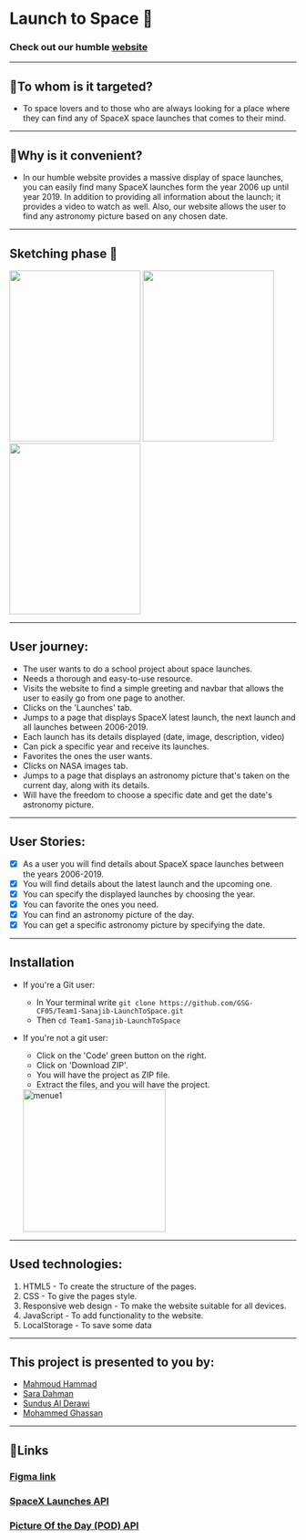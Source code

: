 # Launch to Space 🚀

### Check out our humble [website](https://gsg-cf05.github.io/Team1-Sanajib-LaunchToSpace/)

---

## 🌠To whom is it targeted?

- To space lovers and to those who are always looking for a place where they can find any of SpaceX space launches that comes to their mind.

---

## 🌠Why is it convenient?

- In our humble website provides a massive display of space launches, you can easily find many SpaceX launches form the year 2006 up until year 2019. In addition to providing all information about the launch; it provides a video to watch as well. Also, our website allows the user to find any astronomy picture based on any chosen date.

---

## Sketching phase 📝

<div display='flex'>
  <img src="https://i.ibb.co/1Q7M8pH/IMG-20220316-104035-1.jpg" width="230" height="300"/>
  <img src="https://i.ibb.co/T8VZfWn/IMG-20220316-104102-2.jpg" width="230" height="300"/> 
  <img src="https://i.ibb.co/27W9Rw9/IMG-20220316-110049-2.jpg" width="230" height="300"/>
</div>

---

## User journey:

- The user wants to do a school project about space launches.
- Needs a thorough and easy-to-use resource.
- Visits the website to find a simple greeting and navbar that allows the user to easily go from one page to another.
- Clicks on the 'Launches' tab.
- Jumps to a page that displays SpaceX latest launch, the next launch and all launches between 2006-2019.
- Each launch has its details displayed (date, image, description, video)
- Can pick a specific year and receive its launches.
- Favorites the ones the user wants.
- Clicks on NASA images tab.
- Jumps to a page that displays an astronomy picture that's taken on the current day, along with its details.
- Will have the freedom to choose a specific date and get the date's astronomy picture.

---

## User Stories:

- [x] As a user you will find details about SpaceX space launches between the years 2006-2019.
- [x] You will find details about the latest launch and the upcoming one.
- [x] You can specify the displayed launches by choosing the year.
- [x] You can favorite the ones you need.
- [x] You can find an astronomy picture of the day.
- [x] You can get a specific astronomy picture by specifying the date.

---

## Installation

- If you're a Git user:

  - In Your terminal write
    `git clone https://github.com/GSG-CF05/Team1-Sanajib-LaunchToSpace.git`
  - Then `cd Team1-Sanajib-LaunchToSpace`

- If you're not a git user:

  - Click on the 'Code' green button on the right.
  - Click on 'Download ZIP'.
  - You will have the project as ZIP file.
  - Extract the files, and you will have the project.

  <img src="https://i.ibb.co/xMFnTv3/menue1.jpg" alt="menue1" width="250">

---

## Used technologies:

1. HTML5 - To create the structure of the pages.
2. CSS - To give the pages style.
3. Responsive web design - To make the website suitable for all devices.
4. JavaScript - To add functionality to the website.
5. LocalStorage - To save some data

---

## This project is presented to you by:

- [Mahmoud Hammad](https://github.com/mahmoudhammad309)
- [Sara Dahman](https://github.com/SaraDahman)
- [Sundus Al Derawi](https://github.com/SundusAhmed)
- [Mohammed Ghassan](https://github.com/MohammedAbuSamra)

---

## 📌Links

### [Figma link](https://www.figma.com/file/F87dBvd0xPMPzt1WSV17ZC/Final-Project?node-id=0%3A1)

### [SpaceX Launches API](https://github.com/r-spacex/SpaceX-API)

### [Picture Of the Day (POD) API](https://github.com/nasa/apod-api)
